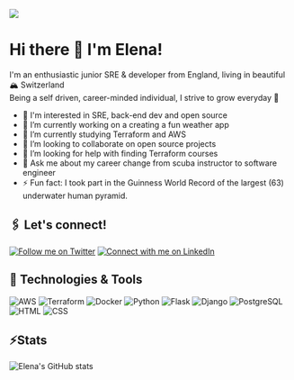 ![](https://raw.githubusercontent.com/elenajp/elenajp/main/me_diving.png)

# Hi there 👋 I'm Elena!

I'm an enthusiastic junior SRE & developer from England, living in beautiful 🏔 Switzerland  
Being a self driven, career-minded individual, I strive to grow everyday 💪

- 🧐 I'm interested in SRE, back-end dev and open source
- 🔭 I’m currently working on a creating a fun weather app
- 🌱 I’m currently studying Terraform and AWS
- 👯 I’m looking to collaborate on open source projects
- 🤔 I’m looking for help with finding Terraform courses
- 💬 Ask me about my career change from scuba instructor to software engineer
- ⚡ Fun fact: I took part in the Guinness World Record of the largest (63) underwater human pyramid.

## 🖇️ Let's connect!

[![Follow me on Twitter](https://img.shields.io/twitter/url/https/twitter.com/Perez84Elena.svg?style=social&label=Follow)](https://twitter.com/Perez84Elena)
[![Connect with me on LinkedIn](https://img.shields.io/badge/Connect-%230077B5.svg?logo=linkedin&style=sociallabel=Connect)](https://www.linkedin.com/in/elena-perez-2a5890192/)

## 🔧 Technologies & Tools

![AWS](https://img.shields.io/badge/cloud-AWS-099D91?style=flat&logo=amazon-aws&logoColor=white&color=099D91) ![Terraform](https://img.shields.io/badge/Cloud-Terraform-099D91?style=flat&logo=terraform&logoColor=white&color=099D91) ![Docker](https://img.shields.io/badge/Tools-Docker-099D91?style=flat&logo=docker&logoColor=white&color=099D91) ![Python](https://img.shields.io/badge/code-python-099D91?style=flat&logo=python&logoColor=white&color=099D91) ![Flask](https://img.shields.io/badge/Framework-Flask-099D91?style=flat&logo=flask&logoColor=white&color=099D91) ![Django](https://img.shields.io/badge/Framework-Django-099D91?style=flat&logo=django&logoColor=white&color=099D91) ![PostgreSQL](https://img.shields.io/badge/Tools-PostgreSQL-099D91?style=flat&logo=PostgreSQL&logoColor=white&color=099D91) ![HTML](https://img.shields.io/badge/Code-HTML-099D91?style=flat&logo=html5&logoColor=white&color=099D91) ![CSS](https://img.shields.io/badge/Code-CSS-099D91?style=flat&logo=CSS3&logoColor=white&color=099D91)

## ⚡Stats

![Elena's GitHub stats](https://github-readme-stats.vercel.app/api?username=elenajp&show_icons=true&theme=tokyonight&hide_border=true)
